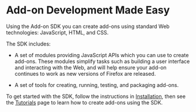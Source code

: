# Add-on Development Made Easy #

Using the Add-on SDK you can create add-ons using standard Web technologies:
JavaScript, HTML, and CSS.

The SDK includes:

* A set of modules providing JavaScript APIs which you can
use to create add-ons. These modules simplify tasks such as building a user
interface and interacting with the Web, and will help ensure your add-on
continues to work as new versions of Firefox are released.

* A set of tools for creating, running, testing, and packaging add-ons.

To get started with the SDK, follow the instructions in
[Installation](dev-guide/addon-development/installation.html), then see the
[Tutorials](dev-guide/addon-development/tutorials.html) page to learn how
to create add-ons using the SDK.